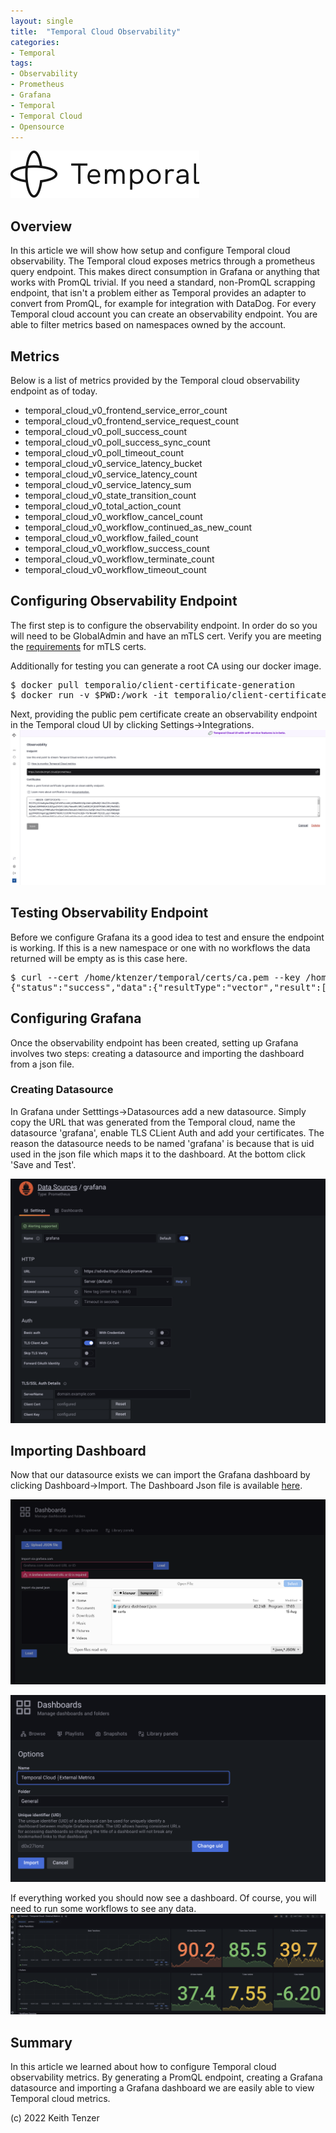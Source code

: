 ```yaml
--- 
layout: single
title:  "Temporal Cloud Observability"
categories:
- Temporal
tags:
- Observability
- Prometheus
- Grafana
- Temporal
- Temporal Cloud
- Opensource
---
```


![Temporal](/assets/2022-08-15/logo-temporal-with-copy.svg)
## Overview
In this article we will show how setup and configure Temporal cloud observability. The Temporal cloud exposes metrics through a prometheus query endpoint. This makes direct consumption in Grafana or anything that works with PromQL trivial. If you need a standard, non-PromQL scrapping endpoint, that isn't a problem either as Temporal provides an adapter to convert from PromQL, for example for integration with DataDog. For every Temporal cloud account you can create an observability endpoint. You are able to filter metrics based on namespaces owned by the account.

## Metrics
Below is a list of metrics provided by the Temporal cloud observability endpoint as of today.
- temporal_cloud_v0_frontend_service_error_count
- temporal_cloud_v0_frontend_service_request_count
- temporal_cloud_v0_poll_success_count
- temporal_cloud_v0_poll_success_sync_count
- temporal_cloud_v0_poll_timeout_count
- temporal_cloud_v0_service_latency_bucket
- temporal_cloud_v0_service_latency_count
- temporal_cloud_v0_service_latency_sum
- temporal_cloud_v0_state_transition_count
- temporal_cloud_v0_total_action_count
- temporal_cloud_v0_workflow_cancel_count
- temporal_cloud_v0_workflow_continued_as_new_count
- temporal_cloud_v0_workflow_failed_count
- temporal_cloud_v0_workflow_success_count
- temporal_cloud_v0_workflow_terminate_count
- temporal_cloud_v0_workflow_timeout_count

## Configuring Observability Endpoint
The first step is to configure the observability endpoint. In order do so you will need to be GlobalAdmin and have an mTLS cert. Verify you are meeting the [requirements](https://docs.temporal.io/cloud/how-to-manage-certificates-in-temporal-cloud/#certificate-requirements) for mTLS certs.

Additionally for testing you can generate a root CA using our docker image.
<pre>
$ docker pull temporalio/client-certificate-generation
$ docker run -v $PWD:/work -it temporalio/client-certificate-generation ca.sh
</pre>

Next, providing the public pem certificate create an observability endpoint in the Temporal cloud UI by clicking Settings->Integrations.
![Observability Endpoint](/assets/2022-10-10/observability.png)

## Testing Observability Endpoint
Before we configure Grafana its a good idea to test and ensure the endpoint is working. If this is a new namespace or one with no workflows the data returned will be empty as is this case here.

<pre>
$ curl --cert /home/ktenzer/temporal/certs/ca.pem --key /home/ktenzer/temporal/certs/ca.key https://sdvdw.tmprl.cloud/prometheus/api/v1/query?query=temporal_cloud_v0_state_transition_count
{"status":"success","data":{"resultType":"vector","result":[]}}
</pre>

## Configuring Grafana
Once the observability endpoint has been created, setting up Grafana involves two steps: creating a datasource and importing the dashboard from a json file.

### Creating Datasource
In Grafana under Setttings->Datasources add a new datasource. Simply copy the URL that was generated from the Temporal cloud, name the datasource 'grafana', enable TLS CLient Auth and add your certificates. The reason the datasource needs to be named 'grafana' is because that is uid used in the json file which maps it to the dashboard. At the bottom click 'Save and Test'.

![Datasource](/assets/2022-10-10/datasource.png)

## Importing Dashboard
Now that our datasource exists we can import the Grafana dashboard by clicking Dashboard->Import. The Dashboard Json file is available [here](https://gist.github.com/ktenzer/1ab2f0ea5b8c98b9d340bc3ab87477ce).

![Upload Json File](/assets/2022-10-10/upload.png)

![Import Dashboard](/assets/2022-10-10/import.png)

If everything worked you should now see a dashboard. Of course, you will need to run some workflows to see any data.
![Dashboard](/assets/2022-10-10/dashboard.png)

## Summary
In this article we learned about how to configure Temporal cloud observability metrics. By generating a PromQL endpoint, creating a Grafana datasource and importing a Grafana dashboard we are easily able to view Temporal cloud metrics. 

(c) 2022 Keith Tenzer




